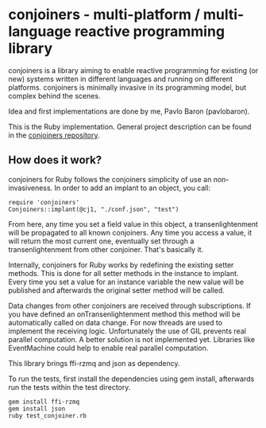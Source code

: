 # conjoiners - multi-platform / multi-language reactive programming library

conjoiners is a library aiming to enable reactive programming for
existing (or new) systems written in different languages and running
on different platforms. conjoiners is minimally invasive in its
programming model, but complex behind the scenes.

Idea and first implementations are done by me, Pavlo Baron (pavlobaron).

This is the Ruby implementation. General project description can be
found in the [conjoiners repository](https://github.com/conjoiners/conjoiners).

## How does it work?

conjoiners for Ruby follows the conjoiners simplicity of use an
non-invasiveness. In order to add an implant to an object, you call:

    require 'conjoiners'
    Conjoiners::implant(@cj1, "./conf.json", "test") 

From here, any time you set a field value in this object, a
transenlightenment will be propagated to all known conjoiners. Any
time you access a value, it will return the most current one,
eventually set through a transenlightenment from other
conjoiner. That's basically it.

Internally, conjoiners for Ruby works by redefining the existing setter methods.
This is done for all setter methods in the instance to implant.
Every time you set a value for an instance variable the new value will be published
and afterwards the original setter method will be called.

Data changes from other conjoiners are received through subscriptions. If you have 
defined an onTransenlightenment method this method will be automatically called on 
data change. For now threads are used to implement the receiving logic. Unfortunately 
the use of GIL prevents real parallel computation. A better solution is not implemented
yet. Libraries like EventMachine could help to enable real parallel computation.

This library brings ffi-rzmq and json as dependency.

To run the tests, first install the dependencies using gem install, afterwards run the
tests within the test directory.
    
    gem install ffi-rzmq
    gem install json
    ruby test_conjoiner.rb
